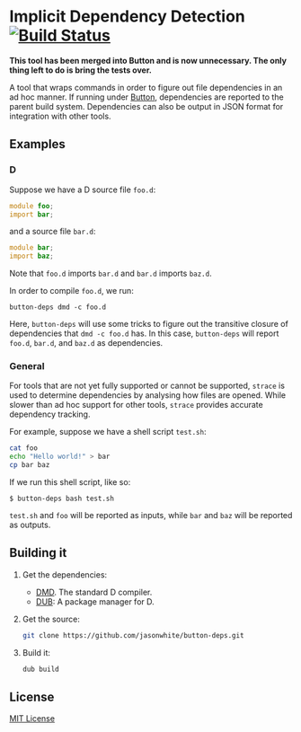 [buildbadge]: https://travis-ci.org/jasonwhite/button-deps.svg?branch=master
[buildstatus]: https://travis-ci.org/jasonwhite/button-deps

# Implicit Dependency Detection [![Build Status][buildbadge]][buildstatus]

**This tool has been merged into Button and is now unnecessary. The only thing
left to do is bring the tests over.**

[Button]: https://github.com/jasonwhite/button

A tool that wraps commands in order to figure out file dependencies in an ad hoc
manner. If running under [Button][], dependencies are reported to the
parent build system. Dependencies can also be output in JSON format for
integration with other tools.

## Examples

### D

Suppose we have a D source file `foo.d`:
```d
module foo;
import bar;
```
and a source file `bar.d`:
```d
module bar;
import baz;
```

Note that `foo.d` imports `bar.d` and `bar.d` imports `baz.d`.

In order to compile `foo.d`, we run:

    button-deps dmd -c foo.d

Here, `button-deps` will use some tricks to figure out the transitive closure of
dependencies that `dmd -c foo.d` has. In this case, `button-deps` will report
`foo.d`, `bar.d`, and `baz.d` as dependencies.

### General

For tools that are not yet fully supported or cannot be supported, `strace` is
used to determine dependencies by analysing how files are opened. While slower
than ad hoc support for other tools, `strace` provides accurate dependency
tracking.

For example, suppose we have a shell script `test.sh`:

```bash
cat foo
echo "Hello world!" > bar
cp bar baz
```

If we run this shell script, like so:

    $ button-deps bash test.sh

`test.sh` and `foo` will be reported as inputs, while `bar` and `baz` will be
reported as outputs.

## Building it

 1. Get the dependencies:

     * [DMD][]. The standard D compiler.
     * [DUB][]: A package manager for D.

 2. Get the source:

    ```bash
    git clone https://github.com/jasonwhite/button-deps.git
    ```

 3. Build it:

    ```bash
    dub build
    ```

[DMD]: http://dlang.org/download.html
[DUB]: http://code.dlang.org/download

## License

[MIT License](/LICENSE.md)
